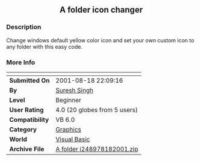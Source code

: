 ﻿<div align="center">

## A folder icon changer


</div>

### Description

Change windows default yellow color icon and set your own custom icon to any folder with this easy code.
 
### More Info
 


<span>             |<span>
---                |---
**Submitted On**   |2001-08-18 22:09:16
**By**             |[Suresh Singh](https://github.com/Planet-Source-Code/PSCIndex/blob/master/ByAuthor/suresh-singh.md)
**Level**          |Beginner
**User Rating**    |4.0 (20 globes from 5 users)
**Compatibility**  |VB 6\.0
**Category**       |[Graphics](https://github.com/Planet-Source-Code/PSCIndex/blob/master/ByCategory/graphics__1-46.md)
**World**          |[Visual Basic](https://github.com/Planet-Source-Code/PSCIndex/blob/master/ByWorld/visual-basic.md)
**Archive File**   |[A folder i248978182001\.zip](https://github.com/Planet-Source-Code/suresh-singh-a-folder-icon-changer__1-24197/archive/master.zip)








